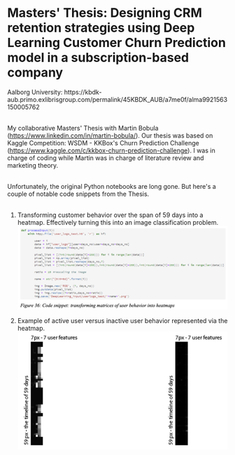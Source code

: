<h1>Masters' Thesis: Designing CRM retention strategies using Deep Learning Customer Churn Prediction model in a subscription-based company</h1>
Aalborg University: https://kbdk-aub.primo.exlibrisgroup.com/permalink/45KBDK_AUB/a7me0f/alma9921563150005762 <br><br>

My collaborative Masters' Thesis with Martin Bobula (https://www.linkedin.com/in/martin-bobula/). Our thesis was based on Kaggle Competition: WSDM - KKBox's Churn Prediction Challenge (https://www.kaggle.com/c/kkbox-churn-prediction-challenge). I was in charge of coding while Martin was in charge of literature review and marketing theory. <br><br>

Unfortunately, the original Python notebooks are long gone. But here's a couple of notable code snippets from the Thesis. <br><br>

1) Transforming customer behavior over the span of 59 days into a heatmap. Effectively turning this into an image classification problem. <br> <img src="imgs/Screenshot 2024-03-17 at 21.43.32.png" width="700">

2) Example of active user versus inactive user behavior represented via the heatmap. <br> <img src="imgs/Screenshot 2024-03-17 at 21.43.42.png" width="500">
